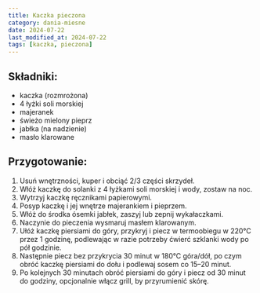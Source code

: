 ```yaml
---
title: Kaczka pieczona
category: dania-miesne
date: 2024-07-22
last_modified_at: 2024-07-22
tags: [kaczka, pieczona]
---
```


## Składniki:
 - kaczka (rozmrożona)
 - 4 łyżki soli morskiej
 - majeranek
 - świeżo mielony pieprz
 - jabłka (na nadzienie)
 - masło klarowane

## Przygotowanie:
1. Usuń wnętrzności, kuper i obciąć 2/3 części skrzydeł.
2. Włóż kaczkę do solanki z 4 łyżkami soli morskiej i wody, zostaw na noc.
3. Wytrzyj kaczkę ręcznikami papierowymi.
4. Posyp kaczkę i jej wnętrze majerankiem i pieprzem.
5. Włóż do środka ósemki jabłek, zaszyj lub zepnij wykałaczkami.
6. Naczynie do pieczenia wysmaruj masłem klarowanym.
7. Ułóż kaczkę piersiami do góry, przykryj i piecz w termoobiegu w 220°C przez 1 godzinę, podlewając w razie potrzeby ćwierć szklanki wody po pół godzinie.
8. Następnie piecz bez przykrycia 30 minut w 180°C góra/dół, po czym obróć kaczkę piersiami do dołu i podlewaj sosem co 15–20 minut.
9. Po kolejnych 30 minutach obróć piersiami do góry i piecz od 30 minut do godziny, opcjonalnie włącz grill, by przyrumienić skórę.
